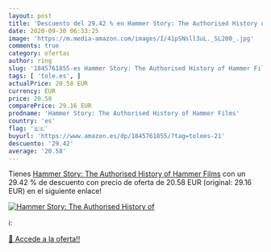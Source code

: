 ```yaml
---
layout: post
title: 'Descuento del 29.42 % en Hammer Story: The Authorised History of '
date: 2020-09-30 06:33:25
image: 'https://m.media-amazon.com/images/I/41pSNsll3uL._SL200_.jpg'
comments: true
category: ofertas
author: ring
slug: '1845761855-es Hammer Story: The Authorised History of Hammer Films'
tags: [ 'tole.es', ]
actualPrice: 20.58 EUR
currency: EUR
price: 20.58
comparePrice: 29.16 EUR
prodname: 'Hammer Story: The Authorised History of Hammer Films'
country: 'es'
flag: '🇪🇸'
buyurl: 'https://www.amazon.es/dp/1845761855/?tag=tolees-21'
descuento: '29.42'
average: '20.58'
---
```


Tienes [Hammer Story: The Authorised History of Hammer Films](https://www.amazon.es/dp/1845761855/?tag=tolees-21) con un 29.42 % de descuento con precio de oferta de 20.58 EUR (original: 29.16 EUR) en el siguiente enlace!

[![Hammer Story: The Authorised History of ](https://m.media-amazon.com/images/I/41pSNsll3uL._SL200_.jpg)](https://www.amazon.es/dp/1845761855/?tag=tolees-21)

ℹ️:


[🛒 Accede a la oferta!!](https://www.amazon.es/dp/1845761855/?tag=tolees-21)

